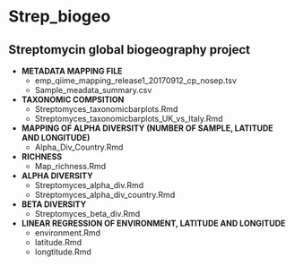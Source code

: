 # Strep_biogeo
## Streptomycin global biogeography project

* **METADATA MAPPING FILE**
  * emp_qiime_mapping_release1_20170912_cp_nosep.tsv
  * Sample_meadata_summary.csv 
* **TAXONOMIC COMPSITION**
    * Streptomyces_taxonomicbarplots.Rmd
    * Streptomyces_taxonomicbarplots_UK_vs_Italy.Rmd
* **MAPPING OF ALPHA DIVERSITY (NUMBER OF SAMPLE, LATITUDE AND LONGITUDE)**
    * Alpha_Div_Country.Rmd
* **RICHNESS**
    * Map_richness.Rmd
* **ALPHA DIVERSITY**
    * Streptomyces_alpha_div.Rmd
    * Streptomyces_alpha_div_country.Rmd
* **BETA DIVERSITY**
    * Streptomyces_beta_div.Rmd
* **LINEAR REGRESSION OF ENVIRONMENT, LATITUDE AND LONGITUDE**
    * environment.Rmd
    * latitude.Rmd
    * longtitude.Rmd

